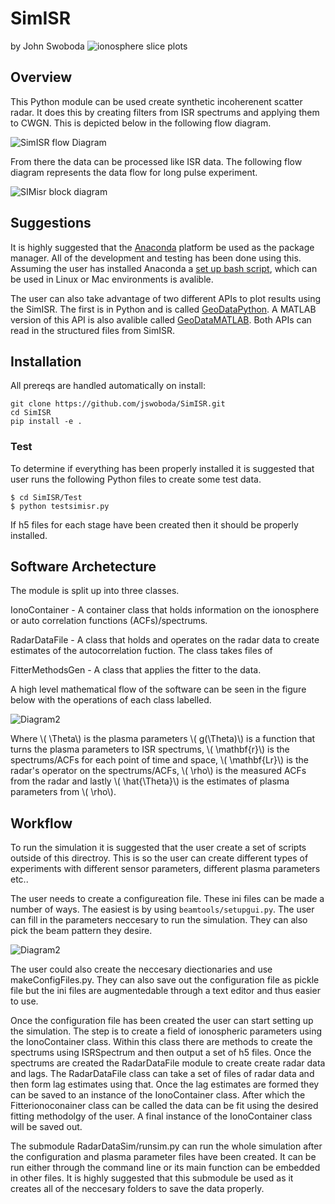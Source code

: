 # SimISR
by John Swoboda
![ionosphere slice plots](https://raw.github.com/jswoboda/SimISR/master/Images/logofig3.png "SimISR")

## Overview
This Python module can be used create synthetic incoherenent scatter radar. It does this by creating filters from ISR spectrums and applying them to CWGN. This is depicted below in the following flow diagram.

![SimISR flow Diagram](https://raw.github.com/jswoboda/SimISR/master/Images/diagrampart.png)


From there the data can be processed like ISR data. The following flow diagram represents the data flow for long pulse experiment.

![SIMisr block diagram](https://raw.github.com/jswoboda/SimISR/master/Images/datastackchain.png)

## Suggestions
It is highly suggested that the [Anaconda](https://www.continuum.io/downloads) platform be used as the package manager. All of the development and testing has been done using this.
Assuming the user has installed Anaconda a [set up bash script](https://github.com/jswoboda/AnacondaEnvUtilities), which can be used in Linux or Mac environments is avalible.

The user can also take advantage of two different APIs to plot results using the SimISR. The first is in Python and is called [GeoDataPython](https://github.com/jswoboda/GeoDataPython). A MATLAB version of this API is also avalible called [GeoDataMATLAB](https://github.com/jswoboda/GeoDataMATLAB). Both APIs can read in the structured files from SimISR.

## Installation
All prereqs are handled automatically on install:

	git clone https://github.com/jswoboda/SimISR.git
	cd SimISR
    pip install -e .

### Test
To determine if everything has been properly installed it is suggested that user runs the following Python files to create some test data.


	$ cd SimISR/Test
	$ python testsimisr.py

If h5 files for each stage have been created then it should be properly installed.

## Software Archetecture
The module is split up into three classes.

IonoContainer - A container class that holds information on the ionosphere or auto correlation functions (ACFs)/spectrums.

RadarDataFile - A class that holds and operates on the radar data to create estimates of the autocorrelation fuction. The class takes files of

FitterMethodsGen - A class that applies the fitter to the data.

A high level mathematical flow of the software can be seen in the figure below with the operations of each class labelled.

![Diagram2](https://raw.github.com/jswoboda/SimISR/master/Images/softwareflowandmath.png)

Where \\( \Theta\\) is the plasma parameters \\( g(\Theta)\\) is a function that turns the plasma parameters to ISR spectrums, \\( \mathbf{r}\\) is the spectrums/ACFs for each point of time and space, \\( \mathbf{Lr}\\) is the radar's operator on the spectrums/ACFs, \\( \rho\\) is the measured ACFs from the radar and lastly \\( \hat{\Theta}\\) is the estimates of plasma parameters from \\( \rho\\).

## Workflow

To run the simulation it is suggested that the user create a set of scripts outside of this directroy. This is so the user can create different types of experiments with different sensor parameters, different plasma parameters etc..

The user needs to create a configureation file. These ini files can be made a number of ways. The easiest is by using `beamtools/setupgui.py`.
The user can fill in the parameters neccesary to run the simulation.
They can also pick the beam pattern they desire.

![Diagram2](https://raw.github.com/jswoboda/SimISR/master/Images/seupgui.png)

The user could also create the neccesary diectionaries and use makeConfigFiles.py. They can also save out the configuration file as pickle file but the ini files are augmentedable through a text editor and thus easier to use.

Once the configuration file has been created the user can start setting up the simulation. The step is to create a field of ionospheric parameters using the IonoContainer class. Within this class there are methods to create the spectrums using ISRSpectrum and then output a set of h5 files. Once the spectrums are created  the RadarDataFile module to create create radar data and lags. The RadarDataFile class can take a set of files of radar data and then form lag estimates using that. Once the lag estimates are formed they can be saved to an instance of the IonoContainer class. After which the Fitterionoconainer class can be called the data can be fit using the desired fitting methodolgy of the user. A final instance of the IonoContainer class will be saved out.

The submodule RadarDataSim/runsim.py can run the whole simulation after the configuration and plasma parameter files have been created. It can be run either through the command line or its main function can be embedded in other files. It is highly suggested that this submodule be used as it creates all of the neccesary folders to save the data properly.
